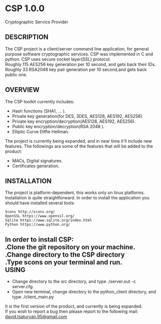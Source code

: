 # CSP 1.0.0
Cryptographic Service Provider

DESCRIPTION
-----------

The CSP project is a client/server command line application, for general purpose software cryptographic services. CSP was implemented in C and python. CSP uses secure socket layer(SSL) protocol.                                                                          
   Roughly 115 AES256 key generation per 10 second, and gets back their IDs.                                                  
   Roughly 33 RSA2048 key pair generation per 10 second,and gets back public one.                                                                                                                                                                                               
                                                                                              

OVERVIEW
--------

The CSP toolkit currently includes:

  - Hash functions (SHA1, ... ).                                                                                                    
  - Private key generation(for DES, 3DES, AES128, AES192, AES256).                                                                    
  - Private key encryption/decryption(AES128, AES192, AES256).                                                                    
  - Public  key encryption/decryption(RSA 2048 ).                                                                                                   
  - Elliptic Curve Diffie Hellman.                                                                                                     
                                                                                                                                     
The project is currently being expanded, and in near time it'll include new features. The followings ara some of the features that will be added to the product:

 -  MACs, Digital signatures.                                                                                                        
 -  Certificates generation.                                                                                                            

INSTALLATION
------------

The project is platform-dependent, this works only on linux platforms. Installation is quite straightforward. In order to install the 
application you should have installed several tools:

    Scons http://scons.org/                                                                                                           
    OpenSSL https://www.openssl.org/                                                                                                  
    Sqlite https://www.sqlite.org/index.html                                                                                          
    Python https://www.python.org/                                                                                                    

In order to install CSP:                                                                                                              
.Clone the git repository on your machine.                                                                                           
.Change directory to the CSP directory                                                                                                
.Type scons on your terminal and run.                                                                                                   
USING                                                                                             
-----
   - Change directory to the src directory, and type ./server.out -c server.cfg.                                                   
   - Open new terminal, change directory to the python_client directory, and type ./client_main.py                                       
                                                                          
                                                                                                                                      
It is the first version of the product, and currently is being expanded.                                                              
If you wish to report a bug then please report to the following mail:
    david.tsaturyan.95@gmail.com
